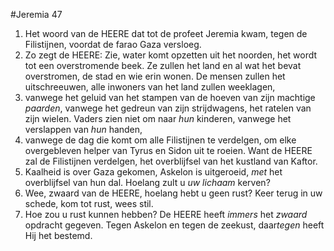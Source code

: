 #Jeremia 47
1. Het woord van de HEERE dat tot de profeet Jeremia kwam, tegen de Filistijnen, voordat de farao Gaza versloeg.
2. Zo zegt de HEERE: Zie, water komt opzetten uit het noorden, het wordt tot een overstromende beek. Ze zullen het land en al wat het bevat overstromen, de stad en wie erin wonen. De mensen zullen het uitschreeuwen, alle inwoners van het land zullen weeklagen, 
3. vanwege het geluid van het stampen van de hoeven van zijn machtige *paarden*, vanwege het gedreun van zijn strijdwagens, het ratelen van zijn wielen. Vaders zien niet om naar *hun* kinderen, vanwege het verslappen van *hun* handen, 
4. vanwege de dag die komt om alle Filistijnen te verdelgen, om elke overgebleven helper van Tyrus en Sidon uit te roeien. Want de HEERE zal de Filistijnen verdelgen, het overblijfsel van het kustland van Kaftor. 
5. Kaalheid is over Gaza gekomen, Askelon is uitgeroeid, *met* het overblijfsel van hun dal. Hoelang zult u *uw lichaam* kerven? 
6. Wee, zwaard van de HEERE, hoelang hebt u geen rust? Keer terug in uw schede, kom tot rust, wees stil. 
7. Hoe zou u rust kunnen hebben? De HEERE heeft *immers* het *zwaard* opdracht gegeven. Tegen Askelon en tegen de zeekust, daar*tegen* heeft Hij het bestemd.
